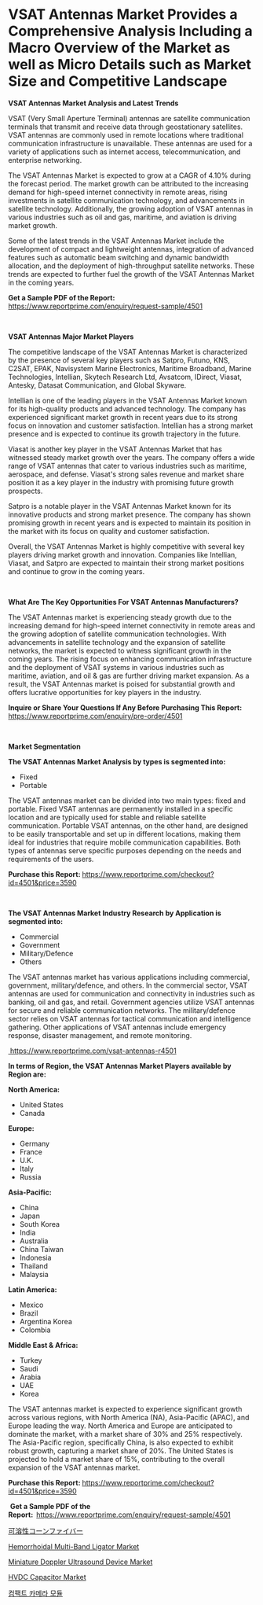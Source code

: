 <p><h1>VSAT Antennas Market Provides a Comprehensive Analysis Including a Macro Overview of the Market as well as Micro Details such as Market Size and Competitive Landscape</h1></p><p><strong>VSAT Antennas Market Analysis and Latest Trends</strong></p>
<p><p>VSAT (Very Small Aperture Terminal) antennas are satellite communication terminals that transmit and receive data through geostationary satellites. VSAT antennas are commonly used in remote locations where traditional communication infrastructure is unavailable. These antennas are used for a variety of applications such as internet access, telecommunication, and enterprise networking.</p><p>The VSAT Antennas Market is expected to grow at a CAGR of 4.10% during the forecast period. The market growth can be attributed to the increasing demand for high-speed internet connectivity in remote areas, rising investments in satellite communication technology, and advancements in satellite technology. Additionally, the growing adoption of VSAT antennas in various industries such as oil and gas, maritime, and aviation is driving market growth.</p><p>Some of the latest trends in the VSAT Antennas Market include the development of compact and lightweight antennas, integration of advanced features such as automatic beam switching and dynamic bandwidth allocation, and the deployment of high-throughput satellite networks. These trends are expected to further fuel the growth of the VSAT Antennas Market in the coming years.</p></p>
<p><strong>Get a Sample PDF of the Report:&nbsp;</strong> <a href="https://www.reportprime.com/enquiry/request-sample/4501">https://www.reportprime.com/enquiry/request-sample/4501</a></p>
<p>&nbsp;</p>
<p><strong>VSAT Antennas Major Market Players</strong></p>
<p><p>The competitive landscape of the VSAT Antennas Market is characterized by the presence of several key players such as Satpro, Futuno, KNS, C2SAT, EPAK, Navisystem Marine Electronics, Maritime Broadband, Marine Technologies, Intellian, Skytech Research Ltd, Avsatcom, IDirect, Viasat, Antesky, Datasat Communication, and Global Skyware.</p><p>Intellian is one of the leading players in the VSAT Antennas Market known for its high-quality products and advanced technology. The company has experienced significant market growth in recent years due to its strong focus on innovation and customer satisfaction. Intellian has a strong market presence and is expected to continue its growth trajectory in the future.</p><p>Viasat is another key player in the VSAT Antennas Market that has witnessed steady market growth over the years. The company offers a wide range of VSAT antennas that cater to various industries such as maritime, aerospace, and defense. Viasat's strong sales revenue and market share position it as a key player in the industry with promising future growth prospects.</p><p>Satpro is a notable player in the VSAT Antennas Market known for its innovative products and strong market presence. The company has shown promising growth in recent years and is expected to maintain its position in the market with its focus on quality and customer satisfaction.</p><p>Overall, the VSAT Antennas Market is highly competitive with several key players driving market growth and innovation. Companies like Intellian, Viasat, and Satpro are expected to maintain their strong market positions and continue to grow in the coming years.</p></p>
<p>&nbsp;</p>
<p><strong>What Are The Key Opportunities For VSAT Antennas Manufacturers?</strong></p>
<p><p>The VSAT Antennas market is experiencing steady growth due to the increasing demand for high-speed internet connectivity in remote areas and the growing adoption of satellite communication technologies. With advancements in satellite technology and the expansion of satellite networks, the market is expected to witness significant growth in the coming years. The rising focus on enhancing communication infrastructure and the deployment of VSAT systems in various industries such as maritime, aviation, and oil & gas are further driving market expansion. As a result, the VSAT Antennas market is poised for substantial growth and offers lucrative opportunities for key players in the industry.</p></p>
<p><strong>Inquire or Share Your Questions If Any Before Purchasing This Report:</strong> <a href="https://www.reportprime.com/enquiry/pre-order/4501">https://www.reportprime.com/enquiry/pre-order/4501</a></p>
<p>&nbsp;</p>
<p><strong>Market Segmentation</strong></p>
<p><strong>The VSAT Antennas Market Analysis by types is segmented into:</strong></p>
<p><ul><li>Fixed</li><li>Portable</li></ul></p>
<p><p>The VSAT antennas market can be divided into two main types: fixed and portable. Fixed VSAT antennas are permanently installed in a specific location and are typically used for stable and reliable satellite communication. Portable VSAT antennas, on the other hand, are designed to be easily transportable and set up in different locations, making them ideal for industries that require mobile communication capabilities. Both types of antennas serve specific purposes depending on the needs and requirements of the users.</p></p>
<p><strong>Purchase this Report:&nbsp;</strong><a href="https://www.reportprime.com/checkout?id=4501&price=3590">https://www.reportprime.com/checkout?id=4501&price=3590</a></p>
<p>&nbsp;</p>
<p><strong>The VSAT Antennas Market Industry Research by Application is segmented into:</strong></p>
<p><ul><li>Commercial</li><li>Government</li><li>Military/Defence</li><li>Others</li></ul></p>
<p><p>The VSAT antennas market has various applications including commercial, government, military/defence, and others. In the commercial sector, VSAT antennas are used for communication and connectivity in industries such as banking, oil and gas, and retail. Government agencies utilize VSAT antennas for secure and reliable communication networks. The military/defence sector relies on VSAT antennas for tactical communication and intelligence gathering. Other applications of VSAT antennas include emergency response, disaster management, and remote monitoring.</p></p>
<p><a href="https://www.reportprime.com/vsat-antennas-r4501">&nbsp;https://www.reportprime.com/vsat-antennas-r4501</a></p>
<p><strong>In terms of Region, the VSAT Antennas Market Players available by Region are:</strong></p>
<p>
    <p> <strong> North America: </strong>
        <ul>
            <li>United States</li>
            <li>Canada</li>
        </ul>
        </p> 
    <p> <strong> Europe: </strong>
        <ul>
            <li>Germany</li>
            <li>France</li>
            <li>U.K.</li>
            <li>Italy</li>
            <li>Russia</li>
        </ul>
        </p> 
    <p> <strong> Asia-Pacific: </strong>
        <ul>
            <li>China</li>
            <li>Japan</li>
            <li>South Korea</li>
            <li>India</li>
            <li>Australia</li>
            <li>China Taiwan</li>
            <li>Indonesia</li>
            <li>Thailand</li>
            <li>Malaysia</li>
        </ul>
        </p> 
    <p> <strong> Latin America: </strong>
        <ul>
            <li>Mexico</li>
            <li>Brazil</li>
            <li>Argentina Korea</li>
            <li>Colombia</li>
        </ul>
        </p> 
    <p> <strong> Middle East & Africa: </strong>
        <ul>
            <li>Turkey</li>
            <li>Saudi</li>
            <li>Arabia</li>
            <li>UAE</li>
            <li>Korea</li>
        </ul>
    </p>
    </p>
<p><p>The VSAT antennas market is expected to experience significant growth across various regions, with North America (NA), Asia-Pacific (APAC), and Europe leading the way. North America and Europe are anticipated to dominate the market, with a market share of 30% and 25% respectively. The Asia-Pacific region, specifically China, is also expected to exhibit robust growth, capturing a market share of 20%. The United States is projected to hold a market share of 15%, contributing to the overall expansion of the VSAT antennas market.</p></p>
<p><strong>Purchase this Report: </strong><a href="https://www.reportprime.com/checkout?id=4501&price=3590">https://www.reportprime.com/checkout?id=4501&price=3590</a></p>
<p>&nbsp;<strong>Get a Sample PDF of the Report:&nbsp;&nbsp;</strong><a href="https://www.reportprime.com/enquiry/request-sample/4501">https://www.reportprime.com/enquiry/request-sample/4501</a></p>
<p><strong></strong></p>
<p><p><a href="https://github.com/ihabdkwlxs948/Market-Research-Report-List-3/blob/main/402652944699.md">可溶性コーンファイバー</a></p><p><a href="https://issuu.com/reportprime-2/docs/hemorrhoidal-multi-band-ligator-market-size-2030.p">Hemorrhoidal Multi-Band Ligator Market</a></p><p><a href="https://issuu.com/reportprime-2/docs/miniature-doppler-ultrasound-device-market-size-20">Miniature Doppler Ultrasound Device Market</a></p><p><a href="https://github.com/mabutironaldo/Market-Research-Report-List-5/blob/main/hvdc-capacitor-market.md">HVDC Capacitor Market</a></p><p><a href="https://github.com/hxzi07639916/Market-Research-Report-List-3/blob/main/784026656444.md">컴팩트 카메라 모듈</a></p></p>